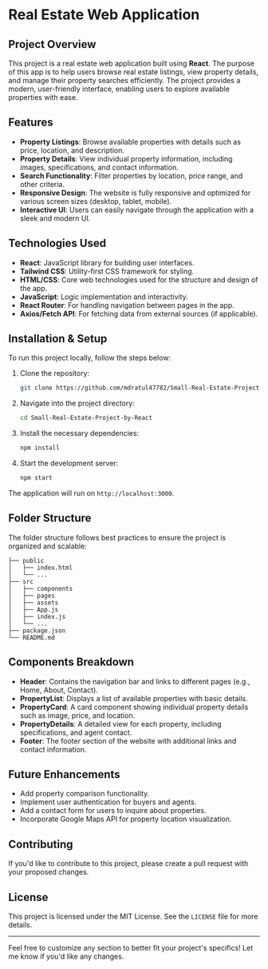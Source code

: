 # Real Estate Web Application

## Project Overview
This project is a real estate web application built using **React**. The purpose of this app is to help users browse real estate listings, view property details, and manage their property searches efficiently. The project provides a modern, user-friendly interface, enabling users to explore available properties with ease.

## Features
- **Property Listings**: Browse available properties with details such as price, location, and description.
- **Property Details**: View individual property information, including images, specifications, and contact information.
- **Search Functionality**: Filter properties by location, price range, and other criteria.
- **Responsive Design**: The website is fully responsive and optimized for various screen sizes (desktop, tablet, mobile).
- **Interactive UI**: Users can easily navigate through the application with a sleek and modern UI.

## Technologies Used
- **React**: JavaScript library for building user interfaces.
- **Tailwind CSS**: Utility-first CSS framework for styling.
- **HTML/CSS**: Core web technologies used for the structure and design of the app.
- **JavaScript**: Logic implementation and interactivity.
- **React Router**: For handling navigation between pages in the app.
- **Axios/Fetch API**: For fetching data from external sources (if applicable).

## Installation & Setup

To run this project locally, follow the steps below:

1. Clone the repository:
   ```bash
   git clone https://github.com/mdratul47782/Small-Real-Estate-Project-by-React.git
   ```
   
2. Navigate into the project directory:
   ```bash
   cd Small-Real-Estate-Project-by-React
   ```

3. Install the necessary dependencies:
   ```bash
   npm install
   ```

4. Start the development server:
   ```bash
   npm start
   ```

The application will run on `http://localhost:3000`.

## Folder Structure
The folder structure follows best practices to ensure the project is organized and scalable:

```
├── public
│   ├── index.html
│   └── ...
├── src
│   ├── components
│   ├── pages
│   ├── assets
│   ├── App.js
│   ├── index.js
│   └── ...
├── package.json
└── README.md
```

## Components Breakdown
- **Header**: Contains the navigation bar and links to different pages (e.g., Home, About, Contact).
- **PropertyList**: Displays a list of available properties with basic details.
- **PropertyCard**: A card component showing individual property details such as image, price, and location.
- **PropertyDetails**: A detailed view for each property, including specifications, and agent contact.
- **Footer**: The footer section of the website with additional links and contact information.

## Future Enhancements
- Add property comparison functionality.
- Implement user authentication for buyers and agents.
- Add a contact form for users to inquire about properties.
- Incorporate Google Maps API for property location visualization.

## Contributing
If you'd like to contribute to this project, please create a pull request with your proposed changes.

## License
This project is licensed under the MIT License. See the `LICENSE` file for more details.

---

Feel free to customize any section to better fit your project's specifics! Let me know if you'd like any changes.